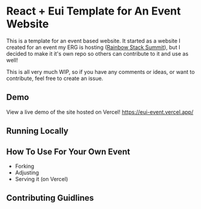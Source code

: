 # React + Eui Template for An Event Website

This is a template for an event based website. It started as a website I created for an event my ERG is hosting ([Rainbow Stack Summit](https://www.rainbowstacksummit.com/)), but I decided to make it it's own repo so others can contribute to it and use as well!

This is all very much WIP, so if you have any comments or ideas, or want to contribute, feel free to create an issue.

## Demo

View a live demo of the site hosted on Vercel!
https://eui-event.vercel.app/

## Running Locally

## How To Use For Your Own Event

- Forking
- Adjusting
- Serving it (on Vercel)

## Contributing Guidlines
